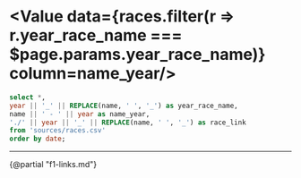 # <Value data={races.filter(r => r.year_race_name === $page.params.year_race_name)} column=name_year/>

```sql races
select *,
year || '_' || REPLACE(name, ' ', '_') as year_race_name,
name || ' - ' || year as name_year,
'./' || year || '_' || REPLACE(name, ' ', '_') as race_link
from 'sources/races.csv'
order by date;
```

---

{@partial "f1-links.md"}
